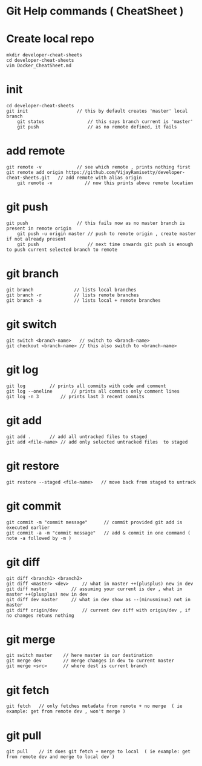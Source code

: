 # Git Help commands ( CheatSheet )

# Create local repo 
	mkdir developer-cheat-sheets
	cd developer-cheat-sheets
	vim Docker_CheatSheet.md
# init
	cd developer-cheat-sheets
	git init                  // this by default creates 'master' local branch
        git status                // this says branch current is 'master'
        git push                  // as no remote defined, it fails 
# add remote 
	git remote -v             // see which remote , prints nothing first 
	git remote add origin https://github.com/VijayRamisetty/developer-cheat-sheets.git   // add remote with alias origin 
        git remote -v            // now this prints above remote location
# git push
	git push                  // this fails now as no master branch is present in remote origin
        git push -u origin master // push to remote origin , create master if not already present
        git push                  // next time onwards git push is enough to push current selected branch to remote
# git branch
	git branch               // lists local branches
	git branch -r            // lists remote branches
	git branch -a            // lists local + remote branches
# git switch
	git switch <branch-name>   // switch to <branch-name>
	git checkout <branch-name> // this also switch to <branch-name>
# git log
	git log			// prints all commits with code and comment
	git log --oneline       // prints all commits only comment lines
	git log -n 3		// prints last 3 recent commits
# git add
	git add .		// add all untracked files to staged  
	git add <file-name>	// add only selected untracked files  to staged
# git restore  
	git restore --staged <file-name>   // move back from staged to untrack 
# git commit
	git commit -m "commit message"		// commit provided git add is executed earlier
	git commit -a -m "commit message" 	// add & commit in one command ( note -a followed by -m )
# git diff
	git diff <branch1> <branch2>
	git diff <master> <dev>     // what in master ++(plusplus) new in dev
	git diff master 	    // assuming your current is dev , what in master ++(plusplus) new in dev
	git diff dev master	    // what in dev show as --(minusminus) not in master 
	git diff origin/dev         // current dev diff with origin/dev , if no changes retuns nothing
# git merge
	git switch master    // here master is our destination
	git merge dev	     // merge changes in dev to current master 
	git merge <src>	     // where dest is current branch
# git fetch
	git fetch	// only fetches metadata from remote + no merge  ( ie example: get from remote dev , won't merge )
# git pull 
	git pull 	// it does git fetch + merge to local  ( ie example: get from remote dev and merge to local dev )

